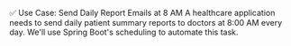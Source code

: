 ✅ Use Case: Send Daily Report Emails at 8 AM
A healthcare application needs to send daily patient summary reports to doctors at 8:00 AM every day. We'll use Spring Boot's scheduling to automate this task.
